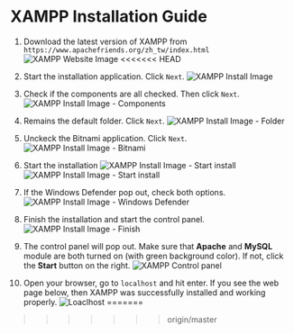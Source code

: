 # XAMPP Installation Guide
1. Download the latest version of XAMPP from `https://www.apachefriends.org/zh_tw/index.html`
![XAMPP Website Image](http://i.imgur.com/3UKmE0S.png)
<<<<<<< HEAD

2. Start the installation application. Click `Next`.
![XAMPP Install Image](http://i.imgur.com/3UKmE0S.png)

3. Check if the components are all checked. Then click `Next`.
![XAMPP Install Image - Components](http://i.imgur.com/NDcoXmu.png)

4. Remains the default folder. Click `Next`.
![XAMPP Install Image - Folder](http://i.imgur.com/GWRGJDs.png)

5. Unckeck the Bitnami application. Click `Next`.
![XAMPP Install Image - Bitnami](http://i.imgur.com/YS3UCLP.png)

6. Start the installation
![XAMPP Install Image - Start install](http://i.imgur.com/WsiHRCO.png)
![XAMPP Install Image - Start install](http://i.imgur.com/81FwK1f.png)

7. If the Windows Defender pop out, check both options.
![XAMPP Install Image - Windows Defender](http://i.imgur.com/OGh7wlu.png)

8. Finish the installation and start the control panel.
![XAMPP Install Image - Finish](http://i.imgur.com/VoF4ruQ.png)

9. The control panel will pop out. Make sure that **Apache** and **MySQL** module are both turned on (with green background color). If not, click the **Start** button on the right.
![XAMPP Control panel](http://i.imgur.com/duF9GmP.png)

10. Open your browser, go to `localhost` and hit enter. If you see the web page below, then XAMPP was successfully installed and working properly.
![Loaclhost](http://i.imgur.com/g4sW7ko.png)
=======
>>>>>>> origin/master
